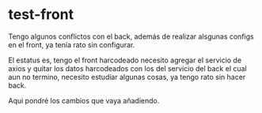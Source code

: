 # test-front

Tengo algunos conflictos con el back, además de realizar alsgunas configs en el front, ya tenía rato sin configurar.

El estatus es, tengo el front harcodeado necesito agregar el servicio de axios y quitar los datos harcodeados con los del servicio del back el cual aun no termino, necesito estudiar algunas cosas, ya tengo rato sin hacer back.

Aqui pondré los cambios que vaya añadiendo.